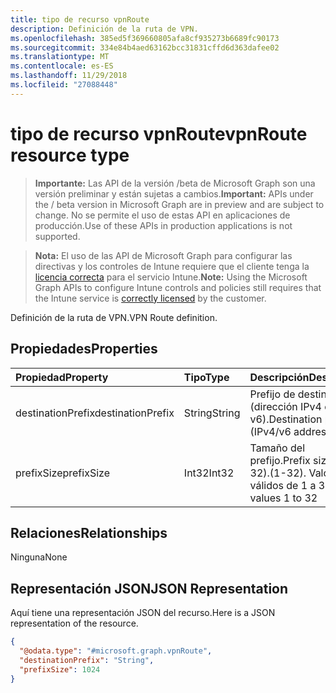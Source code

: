 ```yaml
---
title: tipo de recurso vpnRoute
description: Definición de la ruta de VPN.
ms.openlocfilehash: 385ed5f369660805afa8cf935273b6689fc90173
ms.sourcegitcommit: 334e84b4aed63162bcc31831cffd6d363dafee02
ms.translationtype: MT
ms.contentlocale: es-ES
ms.lasthandoff: 11/29/2018
ms.locfileid: "27088448"
---
```

# <a name="vpnroute-resource-type"></a><span data-ttu-id="4fe8c-103">tipo de recurso vpnRoute</span><span class="sxs-lookup"><span data-stu-id="4fe8c-103">vpnRoute resource type</span></span>

> <span data-ttu-id="4fe8c-104">**Importante:** Las API de la versión /beta de Microsoft Graph son una versión preliminar y están sujetas a cambios.</span><span class="sxs-lookup"><span data-stu-id="4fe8c-104">**Important:** APIs under the / beta version in Microsoft Graph are in preview and are subject to change.</span></span> <span data-ttu-id="4fe8c-105">No se permite el uso de estas API en aplicaciones de producción.</span><span class="sxs-lookup"><span data-stu-id="4fe8c-105">Use of these APIs in production applications is not supported.</span></span>

> <span data-ttu-id="4fe8c-106">**Nota:** El uso de las API de Microsoft Graph para configurar las directivas y los controles de Intune requiere que el cliente tenga la [licencia correcta](https://go.microsoft.com/fwlink/?linkid=839381) para el servicio Intune.</span><span class="sxs-lookup"><span data-stu-id="4fe8c-106">**Note:** Using the Microsoft Graph APIs to configure Intune controls and policies still requires that the Intune service is [correctly licensed](https://go.microsoft.com/fwlink/?linkid=839381) by the customer.</span></span>

<span data-ttu-id="4fe8c-107">Definición de la ruta de VPN.</span><span class="sxs-lookup"><span data-stu-id="4fe8c-107">VPN Route definition.</span></span>
## <a name="properties"></a><span data-ttu-id="4fe8c-108">Propiedades</span><span class="sxs-lookup"><span data-stu-id="4fe8c-108">Properties</span></span>
|<span data-ttu-id="4fe8c-109">Propiedad</span><span class="sxs-lookup"><span data-stu-id="4fe8c-109">Property</span></span>|<span data-ttu-id="4fe8c-110">Tipo</span><span class="sxs-lookup"><span data-stu-id="4fe8c-110">Type</span></span>|<span data-ttu-id="4fe8c-111">Descripción</span><span class="sxs-lookup"><span data-stu-id="4fe8c-111">Description</span></span>|
|:---|:---|:---|
|<span data-ttu-id="4fe8c-112">destinationPrefix</span><span class="sxs-lookup"><span data-stu-id="4fe8c-112">destinationPrefix</span></span>|<span data-ttu-id="4fe8c-113">String</span><span class="sxs-lookup"><span data-stu-id="4fe8c-113">String</span></span>|<span data-ttu-id="4fe8c-114">Prefijo de destino (dirección IPv4 o v6).</span><span class="sxs-lookup"><span data-stu-id="4fe8c-114">Destination prefix (IPv4/v6 address).</span></span>|
|<span data-ttu-id="4fe8c-115">prefixSize</span><span class="sxs-lookup"><span data-stu-id="4fe8c-115">prefixSize</span></span>|<span data-ttu-id="4fe8c-116">Int32</span><span class="sxs-lookup"><span data-stu-id="4fe8c-116">Int32</span></span>|<span data-ttu-id="4fe8c-117">Tamaño del prefijo.</span><span class="sxs-lookup"><span data-stu-id="4fe8c-117">Prefix size.</span></span> <span data-ttu-id="4fe8c-118">(1-32).</span><span class="sxs-lookup"><span data-stu-id="4fe8c-118">(1-32).</span></span> <span data-ttu-id="4fe8c-119">Valores válidos de 1 a 32</span><span class="sxs-lookup"><span data-stu-id="4fe8c-119">Valid values 1 to 32</span></span>|

## <a name="relationships"></a><span data-ttu-id="4fe8c-120">Relaciones</span><span class="sxs-lookup"><span data-stu-id="4fe8c-120">Relationships</span></span>
<span data-ttu-id="4fe8c-121">Ninguna</span><span class="sxs-lookup"><span data-stu-id="4fe8c-121">None</span></span>
## <a name="json-representation"></a><span data-ttu-id="4fe8c-122">Representación JSON</span><span class="sxs-lookup"><span data-stu-id="4fe8c-122">JSON Representation</span></span>
<span data-ttu-id="4fe8c-123">Aquí tiene una representación JSON del recurso.</span><span class="sxs-lookup"><span data-stu-id="4fe8c-123">Here is a JSON representation of the resource.</span></span>
<!-- {
  "blockType": "resource",
  "@odata.type": "microsoft.graph.vpnRoute"
}
-->
``` json
{
  "@odata.type": "#microsoft.graph.vpnRoute",
  "destinationPrefix": "String",
  "prefixSize": 1024
}
```






